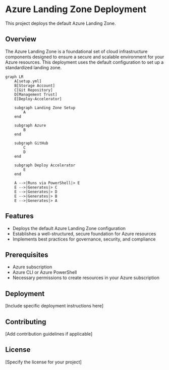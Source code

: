 # Azure Landing Zone Deployment

This project deploys the default Azure Landing Zone.

## Overview

The Azure Landing Zone is a foundational set of cloud infrastructure components designed to ensure a secure and scalable environment for your Azure resources. This deployment uses the default configuration to set up a standardized landing zone.

```mermaid
graph LR
    A[setup.yml]
    B[Storage Account]
    C[Git Repository]
    D[Management Trust]
    E[Deploy-Accelerator]

    subgraph Landing Zone Setup
        A
    end

    subgraph Azure
        B
    end

    subgraph GitHub
        C
        D
    end

    subgraph Deploy Accelerator
        E
    end

    A -->|Runs via PowerShell|> E
    E -->|Generates|> C
    E -->|Generates|> D
    E -->|Generates|> B
    E -->|Generates|> A
```

## Features

- Deploys the default Azure Landing Zone configuration
- Establishes a well-structured, secure foundation for Azure resources
- Implements best practices for governance, security, and compliance

## Prerequisites

- Azure subscription
- Azure CLI or Azure PowerShell
- Necessary permissions to create resources in your Azure subscription

## Deployment

[Include specific deployment instructions here]

## Contributing

[Add contribution guidelines if applicable]

## License

[Specify the license for your project]

